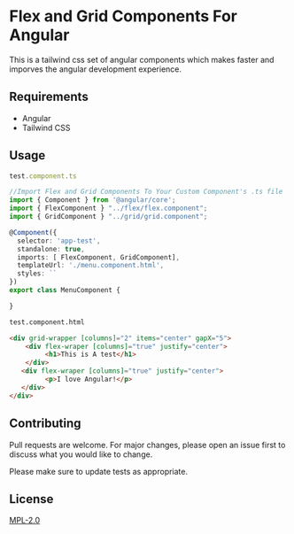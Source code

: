 # Flex and Grid Components For Angular

This is a tailwind css set of angular components which makes faster and imporves the angular development experience.

## Requirements
- Angular
- Tailwind CSS

## Usage

```typescript
test.component.ts

//Import Flex and Grid Components To Your Custom Component's .ts file
import { Component } from '@angular/core';
import { FlexComponent } "../flex/flex.component";
import { GridComponent } "../grid/grid.component";

@Component({
  selector: 'app-test',
  standalone: true,
  imports: [ FlexComponent, GridComponent],
  templateUrl: './menu.component.html',
  styles: ``
})
export class MenuComponent {

}
```

```html
test.component.html

<div grid-wrapper [columns]="2" items="center" gapX="5">
    <div flex-wraper [columns]="true" justify="center">
         <h1>This is A test</h1>
    </div>
   <div flex-wraper [columns]="true" justify="center">
         <p>I love Angular!</p>
   </div>
</div>
```

## Contributing

Pull requests are welcome. For major changes, please open an issue first
to discuss what you would like to change.

Please make sure to update tests as appropriate.

## License

[MPL-2.0](https://www.mozilla.org/en-US/MPL/2.0/)
